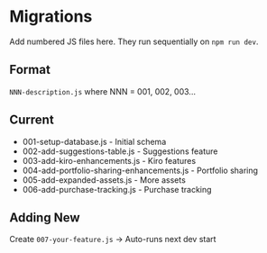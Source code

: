 # Migrations

Add numbered JS files here. They run sequentially on `npm run dev`.

## Format
`NNN-description.js` where NNN = 001, 002, 003...

## Current
- 001-setup-database.js - Initial schema
- 002-add-suggestions-table.js - Suggestions feature
- 003-add-kiro-enhancements.js - Kiro features
- 004-add-portfolio-sharing-enhancements.js - Portfolio sharing
- 005-add-expanded-assets.js - More assets
- 006-add-purchase-tracking.js - Purchase tracking

## Adding New
Create `007-your-feature.js` → Auto-runs next dev start